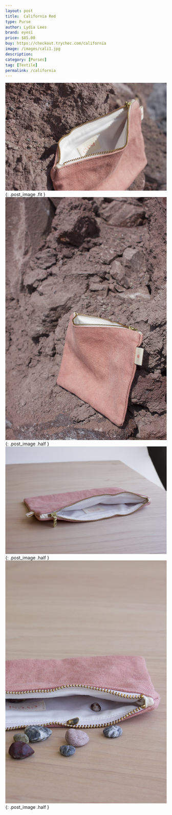 ```yaml
---
layout: post
title:  California Red
type: Purse
author: Lydia Lees
brand: eyesi
price: $85.00
buy: https://checkout.trychec.com/california
image: /images/cali1.jpg
description:
category: [Purses]
tag: [Textile]
permalink: /california
---
```

![](/images/cali2.jpg){: .post_image .fit }
![](/images/cali3.jpg){: .post_image .half }
![](/images/cali4.jpg){: .post_image .half }
![](/images/cali5.jpg){: .post_image .half }
